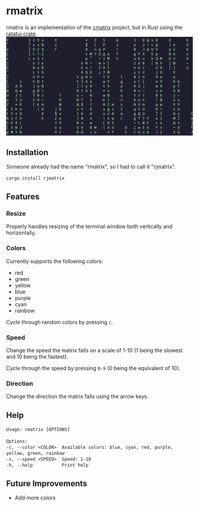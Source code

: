 # rmatrix

rmatrix is an implementation of the [cmatrix](https://github.com/abishekvashok/cmatrix) project, but in Rust using the [ratatui crate](https://github.com/ratatui-org/ratatui).
![rmatrix](./docs/rmatrix.gif)

## Installation
Someone already had the name "rmatrix", so I had to call it "rjmatrix".
```bash
cargo install rjmatrix
```

## Features
### Resize
Properly handles resizing of the terminal window both vertically and horizontally.

### Colors
Currently supports the following colors:
- red
- green
- yellow
- blue
- purple
- cyan
- rainbow

Cycle through random colors by pressing `c`.

### Speed
Change the speed the matrix falls on a scale of 1-10 (1 being the slowest and 10 being the fastest).

Cycle through the speed by pressing `0-9` (0 being the equivalent of 10).

### Direction
Change the direction the matrix falls using the arrow keys.

## Help
```
Usage: rmatrix [OPTIONS]

Options:
-c, --color <COLOR>  Available colors: blue, cyan, red, purple, yellow, green, rainbow
-s, --speed <SPEED>  Speed: 1-10
-h, --help           Print help

```

## Future Improvements
- Add more colors
